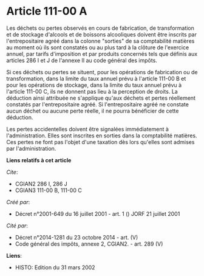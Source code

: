 # Article 111-00 A

Les déchets ou pertes observés en cours de fabrication, de transformation et de stockage d'alcools et de boissons alcooliques
doivent être inscrits par l'entrepositaire agréé dans la colonne "sorties" de sa comptabilité matières au moment où ils sont
constatés ou au plus tard à la clôture de l'exercice annuel, par tarifs d'imposition et par produits concernés tels que
définis aux articles 286 I et J de l'annexe II au code général des impôts.

Si ces déchets ou pertes se situent, pour les opérations de fabrication ou de transformation, dans la limite du taux annuel
prévu à l'article 111-00 B et pour les opérations de stockage, dans la limite du taux annuel prévu à l'article 111-00 C, ils
ne donnent pas lieu à la perception de droits. La déduction ainsi attribuée ne s'applique qu'aux déchets et pertes réellement
constatés par l'entrepositaire agréé. Si l'entrepositaire agréé ne constate aucun déchet ou aucune perte réelle, il ne pourra
bénéficier de cette déduction.

Les pertes accidentelles doivent être signalées immédiatement à l'administration. Elles sont inscrites en sorties dans la
comptabilité matières. Ces pertes ne font pas l'objet d'une taxation dès lors qu'elles sont admises par l'administration.

**Liens relatifs à cet article**

_Cite_:

  - CGIAN2 286 I, 286 J
  - CGIAN3 111-00 B, 111-00 C

_Créé par_:

  - Décret n°2001-649 du 16 juillet 2001 - art. 1 () JORF 21 juillet 2001

_Cité par_:

  - Décret n°2014-1281 du 23 octobre 2014 - art. (V)
  - Code général des impôts, annexe 2, CGIAN2. - art. 289 (V)

**Liens**:

  - HISTO: Edition du 31 mars 2002
